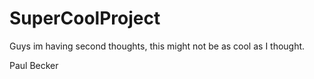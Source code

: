 # SuperCoolProject

Guys im having second thoughts, this might not be as cool as I thought.

Paul Becker
